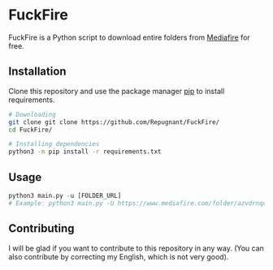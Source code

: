 
# FuckFire

FuckFire is a Python script to download entire folders from [Mediafire](https://www.mediafire.com) for free.

## Installation

Clone this repository and use the package manager [pip](https://pip.pypa.io/en/stable/) to install requirements.

```bash
# Downloading
git clone git clone https://github.com/Repugnant/FuckFire/
cd FuckFire/

# Installing dependencies
python3 -m pip install -r requirements.txt

```

## Usage

```python
python3 main.py -u [FOLDER_URL]
# Example: python3 main.py -U https://www.mediafire.com/folder/azvdrnqccpybs/test01/

```

## Contributing

I will be glad if you want to contribute to this repository in any way.
(You can also contribute by correcting my English, which is not very good).
